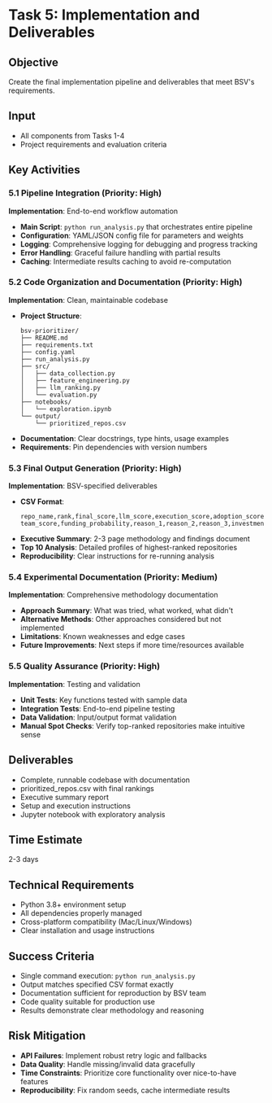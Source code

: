 # Task 5: Implementation and Deliverables

## Objective
Create the final implementation pipeline and deliverables that meet BSV's requirements.

## Input
- All components from Tasks 1-4
- Project requirements and evaluation criteria

## Key Activities

### 5.1 Pipeline Integration (Priority: High)
**Implementation**: End-to-end workflow automation
- **Main Script**: `python run_analysis.py` that orchestrates entire pipeline
- **Configuration**: YAML/JSON config file for parameters and weights
- **Logging**: Comprehensive logging for debugging and progress tracking
- **Error Handling**: Graceful failure handling with partial results
- **Caching**: Intermediate results caching to avoid re-computation

### 5.2 Code Organization and Documentation (Priority: High)
**Implementation**: Clean, maintainable codebase
- **Project Structure**:
  ```
  bsv-prioritizer/
  ├── README.md
  ├── requirements.txt
  ├── config.yaml
  ├── run_analysis.py
  ├── src/
  │   ├── data_collection.py
  │   ├── feature_engineering.py
  │   ├── llm_ranking.py
  │   └── evaluation.py
  ├── notebooks/
  │   └── exploration.ipynb
  └── output/
      └── prioritized_repos.csv
  ```
- **Documentation**: Clear docstrings, type hints, usage examples
- **Requirements**: Pin dependencies with version numbers

### 5.3 Final Output Generation (Priority: High)
**Implementation**: BSV-specified deliverables
- **CSV Format**: 
  ```
  repo_name,rank,final_score,llm_score,execution_score,adoption_score,
  team_score,funding_probability,reason_1,reason_2,reason_3,investment_brief
  ```
- **Executive Summary**: 2-3 page methodology and findings document
- **Top 10 Analysis**: Detailed profiles of highest-ranked repositories
- **Reproducibility**: Clear instructions for re-running analysis

### 5.4 Experimental Documentation (Priority: Medium)
**Implementation**: Comprehensive methodology documentation
- **Approach Summary**: What was tried, what worked, what didn't
- **Alternative Methods**: Other approaches considered but not implemented
- **Limitations**: Known weaknesses and edge cases
- **Future Improvements**: Next steps if more time/resources available

### 5.5 Quality Assurance (Priority: High)
**Implementation**: Testing and validation
- **Unit Tests**: Key functions tested with sample data
- **Integration Tests**: End-to-end pipeline testing
- **Data Validation**: Input/output format validation
- **Manual Spot Checks**: Verify top-ranked repositories make intuitive sense

## Deliverables
- Complete, runnable codebase with documentation
- prioritized_repos.csv with final rankings
- Executive summary report
- Setup and execution instructions
- Jupyter notebook with exploratory analysis

## Time Estimate
2-3 days

## Technical Requirements
- Python 3.8+ environment setup
- All dependencies properly managed
- Cross-platform compatibility (Mac/Linux/Windows)
- Clear installation and usage instructions

## Success Criteria
- Single command execution: `python run_analysis.py`
- Output matches specified CSV format exactly
- Documentation sufficient for reproduction by BSV team
- Code quality suitable for production use
- Results demonstrate clear methodology and reasoning

## Risk Mitigation
- **API Failures**: Implement robust retry logic and fallbacks
- **Data Quality**: Handle missing/invalid data gracefully
- **Time Constraints**: Prioritize core functionality over nice-to-have features
- **Reproducibility**: Fix random seeds, cache intermediate results